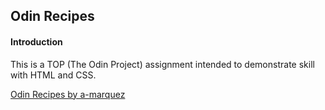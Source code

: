 Odin Recipes
---

#### Introduction
This is a TOP (The Odin Project) assignment intended to demonstrate skill with HTML and CSS.


[Odin Recipes by a-marquez](https://a-marquez.github.io/odin-recipes)

